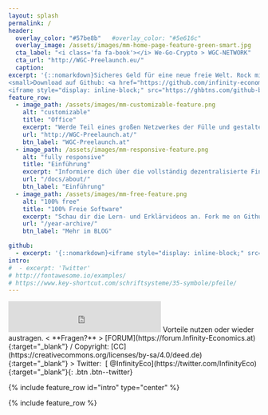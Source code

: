 ```yaml
---
layout: splash
permalink: /
header:
  overlay_color: "#57be8b"   #overlay_color: "#5e616c"
  overlay_image: /assets/images/mm-home-page-feature-green-smart.jpg
  cta_label: "<i class='fa fa-book'></i> We-Go-Crypto > WGC-NETWORK"
  cta_url: "http://WGC-Preelaunch.eu/"
  caption: 
excerpt: '{::nomarkdown}Sicheres Geld für eine neue freie Welt. Rock mit uns die Open Source Kultur in der <b><a href="http://Infinity-Economics.at">Infintiy-Economics</a></b> Community.<br />
<small>Download auf Github: <a href="https://github.com/infinity-economics" target="_blank">100% Freie Software</a></small><br /><br />
<iframe style="display: inline-block;" src="https://ghbtns.com/github-btn.html?user=mmistakes&repo=minimal-mistakes&type=fork&count=true&size=large" frameborder="0" scrolling="0" width="158px" height="30px"></iframe>{:/nomarkdown}'
feature_row:
  - image_path: /assets/images/mm-customizable-feature.png
    alt: "customizable"
    title: "Office"
    excerpt: "Werde Teil eines großen Netzwerkes der Fülle und gestalte deine Zukunft selbst."
    url: "http://WGC-Preelaunch.at/"
    btn_label: "WGC-Preelaunch.at"
  - image_path: /assets/images/mm-responsive-feature.png
    alt: "fully responsive"
    title: "Einführung"
    excerpt: "Informiere dich über die vollständig dezentralisierte Finanz-Plattform."
    url: "/docs/about/"
    btn_label: "Einführung"
  - image_path: /assets/images/mm-free-feature.png
    alt: "100% free"
    title: "100% Freie Software"
    excerpt: "Schau dir die Lern- und Erklärvideos an. Fork me on Github: Freier Download!"
    url: "/year-archive/"
    btn_label: "Mehr im BLOG"

github:
  - excerpt: '{::nomarkdown}<iframe style="display: inline-block;" src="https://ghbtns.com/github-btn.html?user=mmistakes&repo=minimal-mistakes&type=star&count=true&size=large" frameborder="0" scrolling="0" width="160px" height="30px"></iframe> <iframe style="display: inline-block;" src="https://ghbtns.com/github-btn.html?user=mmistakes&repo=minimal-mistakes&type=fork&count=true&size=large" frameborder="0" scrolling="0" width="158px" height="30px"></iframe>{:/nomarkdown}'
intro:
#  - excerpt: 'Twitter'
# http://fontawesome.io/examples/
# https://www.key-shortcut.com/schriftsysteme/35-symbole/pfeile/
---
```

<iframe class="ktv2" src="https://klicktipp.s3.amazonaws.com/userimages/27858/forms/59928/1dw8zmpxz8z84a3.html" 
style="position:relative;display:inline-block;border:none;background:transparent none no-repeat scroll 0 0;margin:0;" width="306" height="62" scrolling="no"></iframe>
Vorteile nutzen oder wieder austragen.  < **Fragen?** > [FORUM](https://forum.Infinity-Economics.at){:target="_blank"} / Copyright: [CC](https://creativecommons.org/licenses/by-sa/4.0/deed.de){:target="_blank"}
 > Twitter:&nbsp; [<i class="fa fa-twitter"></i> @InfinityEco](https://twitter.com/InfinityEco){:target="_blank"}{: .btn .btn--twitter}

{% include feature_row id="intro" type="center" %}

{% include feature_row %}
